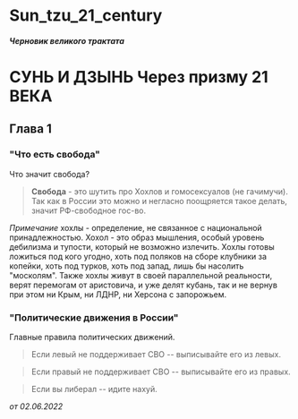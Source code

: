 # Sun_tzu_21_century

##### Черновик великого трактата 

# СУНЬ И ДЗЫНЬ Через призму 21 ВЕКА



## **Глава 1**

### "Что есть свобода"
Что значит свобода?

>**Свобода** - это шутить про Хохлов и гомосексуалов (не гачимучи). Так как в России это можно и негласно поощряется такое делать, значит РФ-свободное гос-во.

*Примечание* хохлы - определение, не связанное с национальной принадлежностью. Хохол - это образ мышления, особый уровень дебилизма и тупости, который не возможно излечить. Хохлы готовы ложиться под кого угодно, хоть под поляков на сборе клубники за копейки, хоть под турков, хоть под запад, лишь бы насолить "москолям". Также хохлы живут в своей параллельной реальности, верят перемогам от аристовича, и уже делят кубань, так и не вернув при этом ни Крым, ни ЛДНР, ни Херсона с запорожьем.


### "Политические движения в России"
Главные правила политических движений.

> Если левый не поддерживает СВО -- выписывайте его из левых.

> Если правый не поддерживает СВО -- выписывайте его из правых.

> Если вы либерал -- идите нахуй.

 *от 02.06.2022*

